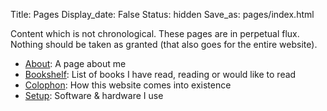 Title: Pages
Display_date: False
Status: hidden
Save_as: pages/index.html

Content which is not chronological. These pages are in perpetual flux. Nothing should be taken as granted (that also goes for the entire website).

- [About](/pages/about): A page about me
- [Bookshelf](/pages/bookshelf): List of books I have read, reading or would like to read
- [Colophon](/pages/colophon): How this website comes into existence
- [Setup](/pages/setup): Software & hardware I use
